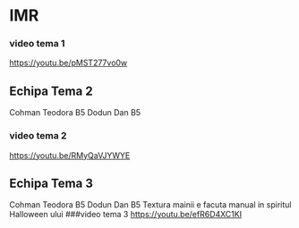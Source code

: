 # IMR

### video tema 1
https://youtu.be/pMST277vo0w

## Echipa Tema 2
Cohman Teodora B5
Dodun Dan B5

### video tema 2
https://youtu.be/RMyQaVJYWYE


## Echipa Tema 3
Cohman Teodora B5
Dodun Dan B5
Textura mainii e facuta manual in spiritul Halloween ului
###video tema 3
https://youtu.be/efR6D4XC1KI

